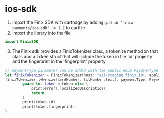 
# ios-sdk

1. import the Finix SDK with carthage by adding `github "finix-payments/ios-sdk" ~> 1.2` to cartfile
2. import the library into the file
```swift
import FinixSDK
```
3. The Finix sdk provides a FinixTokenizer class, a tokenize method on that class and a Token struct that will include the token in the 'id' property and the fingerprint in the 'fingerprint' property
```swift 
// paymentType parameter can be added with the public enum PaymentType from the library
let finixTokenizer = FinixTokenizer(host: "api-staging.finix.io", applicationId: "AP2kL9QSWYJGpuAtYYnK5cZY")
finixTokenizer.tokenize(cardNumber: txtNumber.text!, paymentType: PaymentType.PAYMENT_CARD, expMonth: 12, expYear: 2021) { (token, error) in
        guard let token = token else {
            print(error!.localizedDescription)
            return
        }
        print(token.id)
        print(token.fingerprint)
}
```
